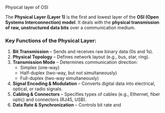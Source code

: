 Physical layer of OSI


The **Physical Layer (Layer 1)** is the first and lowest layer of the **OSI (Open Systems Interconnection) model**. It deals with the **physical transmission of raw, unstructured data bits** over a communication medium.  

### **Key Functions of the Physical Layer:**  
1. **Bit Transmission** – Sends and receives raw binary data (0s and 1s).  
2. **Physical Topology** – Defines network layout (e.g., bus, star, ring).  
3. **Transmission Mode** – Determines communication direction:  
   - Simplex (one-way)  
   - Half-duplex (two-way, but not simultaneously)  
   - Full-duplex (two-way simultaneously)  
1. **Signal Encoding & Modulation** – Converts digital data into electrical, optical, or radio signals.  
2. **Cabling & Connectors** – Specifies types of cables (e.g., Ethernet, fiber optic) and connectors (RJ45, USB).  
3. **Data Rate & Synchronization** – Controls bit rate and